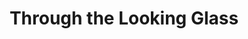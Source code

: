 ---
layout: photograph
title: Through the Looking Glass
type: photo, other
description: Personal Photograph
alt: A car's side mirror reflecting cones receding in the distance at an airport
medium: 35mm gelatin silver print
large-image: through-the-looking-glass.jpg
small-image: through-the-looking-glass.jpg
size: 1519x2000
---
